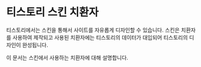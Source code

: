 # 티스토리 스킨 치환자

티스토리에서는 스킨을 통해서 사이트를 자유롭게 디자인할 수 있습니다. 스킨은 치환자를 사용하여 제작되고 사용된 치환자에는 티스토리의 데이터가 대입되어 티스토리의 디자인이 완성됩니다.

이 문서는 스킨에서 사용하는 치환자에 대해 설명합니다.